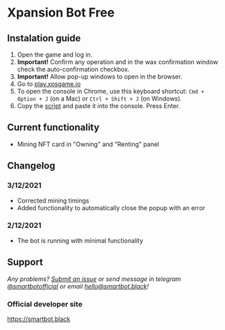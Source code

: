 # Xpansion Bot Free

## Instalation guide

1. Open the game and log in.
2. **Important!** Confirm any operation and in the wax confirmation window check the auto-confirmation checkbox.
3. **Important!** Allow pop-up windows to open in the browser.
4. Go to [play.xpsgame.io](https://play.xpsgame.io/)
5. To open the console in Chrome, use this keyboard shortcut: `Cmd + Option + J` (on a Mac) or `Ctrl + Shift + J` (on Windows).
6. Copy the [script](https://github.com/SmartBotBlack/xpansion-bot/blob/master/index.js) and paste it into the console. Press Enter.

## Current functionality

- Mining NFT card in "Owning" and "Renting" panel

## Changelog

### 3/12/2021
- Corrected mining timings
- Added functionality to automatically close the popup with an error
### 2/12/2021
- The bot is running with minimal functionality

## Support

_Any problems? [Submit an issue](https://github.com/SmartBotBlack/xpansion-bot/issues/new) or send message in telegram [@smartbotofficial](https://t.me/smartbotofficial) or email [hello@smartbot.black](hello@smartbot.black)!_

### Official developer site

https://smartbot.black
